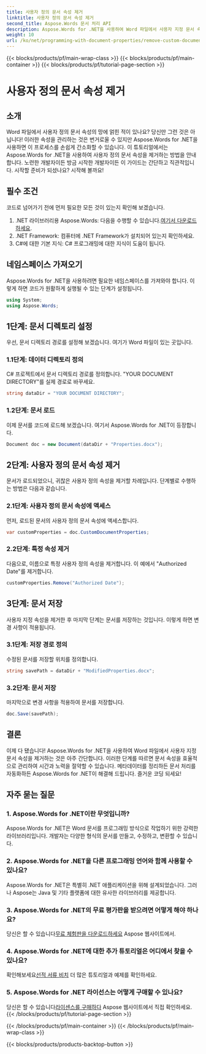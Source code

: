 ```yaml
---
title: 사용자 정의 문서 속성 제거
linktitle: 사용자 정의 문서 속성 제거
second_title: Aspose.Words 문서 처리 API
description: Aspose.Words for .NET을 사용하여 Word 파일에서 사용자 지정 문서 속성을 제거합니다. 빠르고 쉬운 솔루션을 위한 단계별 가이드를 따르세요. 개발자에게 완벽합니다.
weight: 10
url: /ko/net/programming-with-document-properties/remove-custom-document-properties/
---
```


{{< blocks/products/pf/main-wrap-class >}}
{{< blocks/products/pf/main-container >}}
{{< blocks/products/pf/tutorial-page-section >}}

# 사용자 정의 문서 속성 제거

## 소개

Word 파일에서 사용자 정의 문서 속성의 망에 얽힌 적이 있나요? 당신만 그런 것은 아닙니다! 이러한 속성을 관리하는 것은 번거로울 수 있지만 Aspose.Words for .NET을 사용하면 이 프로세스를 손쉽게 간소화할 수 있습니다. 이 튜토리얼에서는 Aspose.Words for .NET을 사용하여 사용자 정의 문서 속성을 제거하는 방법을 안내합니다. 노련한 개발자이든 방금 시작한 개발자이든 이 가이드는 간단하고 직관적입니다. 시작할 준비가 되셨나요? 시작해 볼까요!

## 필수 조건

코드로 넘어가기 전에 먼저 필요한 모든 것이 있는지 확인해 보겠습니다.

1.  .NET 라이브러리용 Aspose.Words: 다음을 수행할 수 있습니다.[여기서 다운로드하세요](https://releases.aspose.com/words/net/).
2. .NET Framework: 컴퓨터에 .NET Framework가 설치되어 있는지 확인하세요.
3. C#에 대한 기본 지식: C# 프로그래밍에 대한 지식이 도움이 됩니다.

## 네임스페이스 가져오기

Aspose.Words for .NET을 사용하려면 필요한 네임스페이스를 가져와야 합니다. 이렇게 하면 코드가 원활하게 실행될 수 있는 단계가 설정됩니다.

```csharp
using System;
using Aspose.Words;
```

## 1단계: 문서 디렉토리 설정

우선, 문서 디렉토리 경로를 설정해 보겠습니다. 여기가 Word 파일이 있는 곳입니다.

### 1.1단계: 데이터 디렉토리 정의

C# 프로젝트에서 문서 디렉토리 경로를 정의합니다. "YOUR DOCUMENT DIRECTORY"를 실제 경로로 바꾸세요.

```csharp
string dataDir = "YOUR DOCUMENT DIRECTORY";
```

### 1.2단계: 문서 로드

이제 문서를 코드에 로드해 보겠습니다. 여기서 Aspose.Words for .NET이 등장합니다.

```csharp
Document doc = new Document(dataDir + "Properties.docx");
```

## 2단계: 사용자 정의 문서 속성 제거

문서가 로드되었으니, 귀찮은 사용자 정의 속성을 제거할 차례입니다. 단계별로 수행하는 방법은 다음과 같습니다.

### 2.1단계: 사용자 정의 문서 속성에 액세스

먼저, 로드된 문서의 사용자 정의 문서 속성에 액세스합니다.

```csharp
var customProperties = doc.CustomDocumentProperties;
```

### 2.2단계: 특정 속성 제거

다음으로, 이름으로 특정 사용자 정의 속성을 제거합니다. 이 예에서 "Authorized Date"를 제거합니다.

```csharp
customProperties.Remove("Authorized Date");
```

## 3단계: 문서 저장

사용자 지정 속성을 제거한 후 마지막 단계는 문서를 저장하는 것입니다. 이렇게 하면 변경 사항이 적용됩니다.

### 3.1단계: 저장 경로 정의

수정된 문서를 저장할 위치를 정의합니다.

```csharp
string savePath = dataDir + "ModifiedProperties.docx";
```

### 3.2단계: 문서 저장

마지막으로 변경 사항을 적용하여 문서를 저장합니다.

```csharp
doc.Save(savePath);
```

## 결론

이제 다 됐습니다! Aspose.Words for .NET을 사용하여 Word 파일에서 사용자 지정 문서 속성을 제거하는 것은 아주 간단합니다. 이러한 단계를 따르면 문서 속성을 효율적으로 관리하여 시간과 노력을 절약할 수 있습니다. 메타데이터를 정리하든 문서 처리를 자동화하든 Aspose.Words for .NET이 해결해 드립니다. 즐거운 코딩 되세요!

## 자주 묻는 질문

### 1. Aspose.Words for .NET이란 무엇입니까?
Aspose.Words for .NET은 Word 문서를 프로그래밍 방식으로 작업하기 위한 강력한 라이브러리입니다. 개발자는 다양한 형식의 문서를 만들고, 수정하고, 변환할 수 있습니다.

### 2. Aspose.Words for .NET을 다른 프로그래밍 언어와 함께 사용할 수 있나요?
Aspose.Words for .NET은 특별히 .NET 애플리케이션을 위해 설계되었습니다. 그러나 Aspose는 Java 및 기타 플랫폼에 대한 유사한 라이브러리를 제공합니다.

### 3. Aspose.Words for .NET의 무료 평가판을 받으려면 어떻게 해야 하나요?
 당신은 할 수 있습니다[무료 체험판을 다운로드하세요](https://releases.aspose.com/) Aspose 웹사이트에서.

### 4. Aspose.Words for .NET에 대한 추가 튜토리얼은 어디에서 찾을 수 있나요?
 확인해보세요[선적 서류 비치](https://reference.aspose.com/words/net/) 더 많은 튜토리얼과 예제를 확인하세요.

### 5. Aspose.Words for .NET 라이선스는 어떻게 구매할 수 있나요?
 당신은 할 수 있습니다[라이센스를 구매하다](https://purchase.aspose.com/buy) Aspose 웹사이트에서 직접 확인하세요.
{{< /blocks/products/pf/tutorial-page-section >}}

{{< /blocks/products/pf/main-container >}}
{{< /blocks/products/pf/main-wrap-class >}}

{{< blocks/products/products-backtop-button >}}
